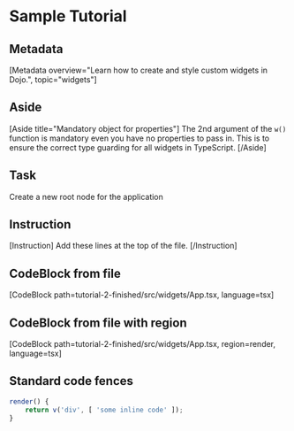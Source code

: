 # Sample Tutorial

## Metadata
[Metadata overview="Learn how to create and style custom widgets in Dojo.", topic="widgets"]

## Aside
[Aside title="Mandatory object for properties"]
The 2nd argument of the `w()` function is mandatory even you have no properties to pass in. This is to ensure the correct type guarding for all widgets in TypeScript.
[/Aside]

## Task
<dojo-task>Create a new root node for the application</dojo-task>

## Instruction
[Instruction]
Add these lines at the top of the file.
[/Instruction]

## CodeBlock from file
[CodeBlock path=tutorial-2-finished/src/widgets/App.tsx, language=tsx]

## CodeBlock from file with region
[CodeBlock path=tutorial-2-finished/src/widgets/App.tsx, region=render, language=tsx]

## Standard code fences
```ts
render() {
	return v('div', [ 'some inline code' ]);
}
```

